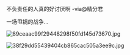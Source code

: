 不负责任的人真的好讨厌啊  -via@精分君

一场甩锅的战争...

![89ceaac99f29448298f50fd145d73670.jpg](https://wxlzmt.github.io/cdn1/ext/qw/groups/30113/89ceaac99f29448298f50fd145d73670.jpg)

![38f29dd55439404cb865cac505a3ee9c.jpg](https://wxlzmt.github.io/cdn1/ext/qw/groups/30113/38f29dd55439404cb865cac505a3ee9c.jpg)
